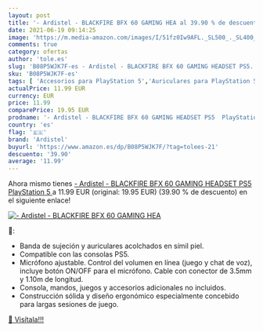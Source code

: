 ```yaml
---
layout: post
title: '- Ardistel - BLACKFIRE BFX 60 GAMING HEA al 39.90 % de descuento'
date: 2021-06-19 09:14:25
image: 'https://m.media-amazon.com/images/I/51fz0Iw9AFL._SL500_._SL400_.jpg'
comments: true
category: ofertas
author: 'tole.es'
slug: 'B08P5WJK7F-es - Ardistel - BLACKFIRE BFX 60 GAMING HEADSET PS5...'
sku: 'B08P5WJK7F-es'
tags: [ 'Accesorios para PlayStation 5','Auriculares para PlayStation 5','Hardware y juegos para PlayStation 5','Videojuegos','ardistel','playstation','ps5', ]
actualPrice: 11.99 EUR
currency: EUR
price: 11.99
comparePrice: 19.95 EUR
prodname: '- Ardistel - BLACKFIRE BFX 60 GAMING HEADSET PS5  PlayStation 5 '
country: 'es'
flag: '🇪🇸'
brand: 'Ardistel'
buyurl: 'https://www.amazon.es/dp/B08P5WJK7F/?tag=tolees-21'
descuento: '39.90'
average: '11.99'
---
```


Ahora mismo tienes [- Ardistel - BLACKFIRE BFX 60 GAMING HEADSET PS5  PlayStation 5 ](https://www.amazon.es/dp/B08P5WJK7F/?tag=tolees-21) a 11.99 EUR (original: 19.95 EUR) (39.90 %  de descuento) en el siguiente enlace!

[![- Ardistel - BLACKFIRE BFX 60 GAMING HEA](https://m.media-amazon.com/images/I/51fz0Iw9AFL._SL500_._SL400_.jpg)](https://www.amazon.es/dp/B08P5WJK7F/?tag=tolees-21)

🔎:

- Banda de sujeción y auriculares acolchados en símil piel.
- Compatible con las consolas PS5.
- Micrófono ajustable. Control del volumen en línea (juego y chat de voz), incluye botón ON/OFF para el micrófono. Cable con conector de 3.5mm y 1.10m de longitud.
- Consola, mandos, juegos y accesorios adicionales no incluidos.
- Construcción sólida y diseño ergonómico especialmente concebido para largas sesiones de juego.

[🛒 Visítala!!!](https://www.amazon.es/dp/B08P5WJK7F/?tag=tolees-21)
